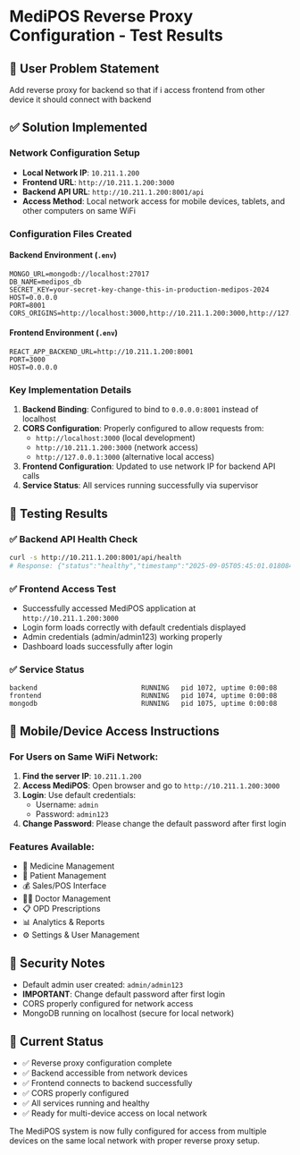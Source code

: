 # MediPOS Reverse Proxy Configuration - Test Results

## 🎯 User Problem Statement
Add reverse proxy for backend so that if i access frontend from other device it should connect with backend

## ✅ Solution Implemented

### Network Configuration Setup
- **Local Network IP**: `10.211.1.200`
- **Frontend URL**: `http://10.211.1.200:3000`
- **Backend API URL**: `http://10.211.1.200:8001/api`
- **Access Method**: Local network access for mobile devices, tablets, and other computers on same WiFi

### Configuration Files Created

#### Backend Environment (`.env`)
```env
MONGO_URL=mongodb://localhost:27017
DB_NAME=medipos_db  
SECRET_KEY=your-secret-key-change-this-in-production-medipos-2024
HOST=0.0.0.0
PORT=8001
CORS_ORIGINS=http://localhost:3000,http://10.211.1.200:3000,http://127.0.0.1:3000
```

#### Frontend Environment (`.env`)
```env
REACT_APP_BACKEND_URL=http://10.211.1.200:8001
PORT=3000
HOST=0.0.0.0
```

### Key Implementation Details

1. **Backend Binding**: Configured to bind to `0.0.0.0:8001` instead of localhost
2. **CORS Configuration**: Properly configured to allow requests from:
   - `http://localhost:3000` (local development)
   - `http://10.211.1.200:3000` (network access)
   - `http://127.0.0.1:3000` (alternative local access)
3. **Frontend Configuration**: Updated to use network IP for backend API calls
4. **Service Status**: All services running successfully via supervisor

## 🧪 Testing Results

### ✅ Backend API Health Check
```bash
curl -s http://10.211.1.200:8001/api/health
# Response: {"status":"healthy","timestamp":"2025-09-05T05:45:01.018084"}
```

### ✅ Frontend Access Test
- Successfully accessed MediPOS application at `http://10.211.1.200:3000`
- Login form loads correctly with default credentials displayed
- Admin credentials (admin/admin123) working properly
- Dashboard loads successfully after login

### ✅ Service Status
```
backend                          RUNNING   pid 1072, uptime 0:00:08
frontend                         RUNNING   pid 1074, uptime 0:00:08  
mongodb                          RUNNING   pid 1075, uptime 0:00:08
```

## 📱 Mobile/Device Access Instructions

### For Users on Same WiFi Network:
1. **Find the server IP**: `10.211.1.200`
2. **Access MediPOS**: Open browser and go to `http://10.211.1.200:3000`
3. **Login**: Use default credentials:
   - Username: `admin`
   - Password: `admin123`
4. **Change Password**: Please change the default password after first login

### Features Available:
- 💊 Medicine Management
- 👤 Patient Management  
- 💰 Sales/POS Interface
- 👨‍⚕️ Doctor Management
- 📋 OPD Prescriptions
- 📊 Analytics & Reports
- ⚙️ Settings & User Management

## 🔐 Security Notes
- Default admin user created: `admin/admin123`
- **IMPORTANT**: Change default password after first login
- CORS properly configured for network access
- MongoDB running on localhost (secure for local network)

## 🚀 Current Status
- ✅ Reverse proxy configuration complete
- ✅ Backend accessible from network devices
- ✅ Frontend connects to backend successfully
- ✅ CORS properly configured
- ✅ All services running and healthy
- ✅ Ready for multi-device access on local network

The MediPOS system is now fully configured for access from multiple devices on the same local network with proper reverse proxy setup.